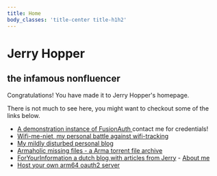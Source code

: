 ```yaml
---
title: Home
body_classes: 'title-center title-h1h2'
---
```


# Jerry Hopper
## the infamous nonfluencer

Congratulations! You have made it to Jerry Hopper's homepage.

There is not much to see here, you might want to checkout some of the links below.

* [A demonstration instance of FusionAuth ](https://fusionauth-demo.jerryhopper.com) contact me for credentials!
* [Wifi-me-niet, my personal battle against wifi-tracking ](http://wifi-me-niet.jerryhopper.com/)
* [My mildly disturbed personal blog ](http://blog.jerryhopper.com) 
* [Armaholic missing files - a Arma torrent file archive ](http://bidentify.jerryhopper.com/)
* [ForYourInformation  a dutch blog,with articles from Jerry](https://foryourinformation.nl) - [About me](https://foryourinformation.nl/over-deze-site/jerryhopper/)
* [Host your own arm64 oauth2 server](https://hub.docker.com/repository/docker/jerryhopper/fusionauth-app)




